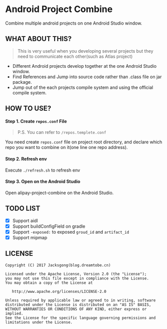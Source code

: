 # Android Project Combine

Combine multiple android projects on one Android Studio window.

## WHAT ABOUT THIS?

> This is very useful when you developing several projects but they need to communicate each other(such as Atlas project)

- Different Android projects develop together at the one Android Studio window.
- Find References and Jump into source code rather than .class file on jar package.
- Jump out of the each projects compile system and using the official compile system.

## HOW TO USE?

#### Step 1. Create `repos.conf` File

> P.S. You can refer to `/repos.templete.conf`

You need create `repos.conf` file on project root directory, and declare which repo you want to combine on it(one line one repo address).

#### Step 2. Refresh env

Execute `./refresh.sh` to refresh env

#### Step 3. Open on the Android Studio

Open alipay-project-combine on the Android Studio.


## TODO LIST

- [x] Support aidl
- [x] Support buildConfigField on gradle
- [x] Support `-exposed:` to exposed `groud_id` and `artifact_id`
- [x] Support mipmap

## LICENSE

```
Copyright (C) 2017 Jacksgong(blog.dreamtobe.cn)

Licensed under the Apache License, Version 2.0 (the "License");
you may not use this file except in compliance with the License.
You may obtain a copy of the License at

   http://www.apache.org/licenses/LICENSE-2.0

Unless required by applicable law or agreed to in writing, software
distributed under the License is distributed on an "AS IS" BASIS,
WITHOUT WARRANTIES OR CONDITIONS OF ANY KIND, either express or implied.
See the License for the specific language governing permissions and
limitations under the License.
```

